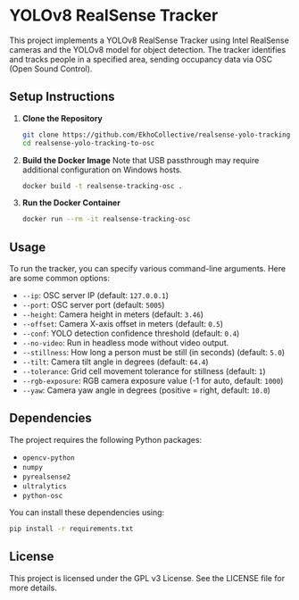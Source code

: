 # YOLOv8 RealSense Tracker

This project implements a YOLOv8 RealSense Tracker using Intel RealSense cameras and the YOLOv8 model for object detection. The tracker identifies and tracks people in a specified area, sending occupancy data via OSC (Open Sound Control).

## Setup Instructions

1. **Clone the Repository**

   ```bash
   git clone https://github.com/EkhoCollective/realsense-yolo-tracking-to-osc.git
   cd realsense-yolo-tracking-to-osc
   ```

2. **Build the Docker Image**
Note that USB passthrough may require additional configuration on Windows hosts.
   ```bash
   docker build -t realsense-tracking-osc .
   ```

3. **Run the Docker Container**
   ```bash
   docker run --rm -it realsense-tracking-osc
   ```

## Usage

To run the tracker, you can specify various command-line arguments. Here are some common options:

- `--ip`: OSC server IP (default: `127.0.0.1`)
- `--port`: OSC server port (default: `5005`)
- `--height`: Camera height in meters (default: `3.46`)
- `--offset`: Camera X-axis offset in meters (default: `0.5`)
- `--conf`: YOLO detection confidence threshold (default: `0.4`)
- `--no-video`: Run in headless mode without video output.
- `--stillness`: How long a person must be still (in seconds) (default: `5.0`)
- `--tilt`: Camera tilt angle in degrees (default: `64.4`)
- `--tolerance`: Grid cell movement tolerance for stillness (default: `1`)
- `--rgb-exposure`: RGB camera exposure value (-1 for auto, default: `1000`)
- `--yaw`: Camera yaw angle in degrees (positive = right, default: `10.0`)

## Dependencies

The project requires the following Python packages:

- `opencv-python`
- `numpy`
- `pyrealsense2`
- `ultralytics`
- `python-osc`

You can install these dependencies using:

```bash
pip install -r requirements.txt
```

## License

This project is licensed under the GPL v3 License. See the LICENSE file for more details.
